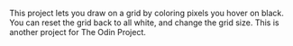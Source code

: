 This project lets you draw on a grid by coloring pixels you hover on black. You can reset the grid back to all white, and change the grid size.
This is another project for The Odin Project.
